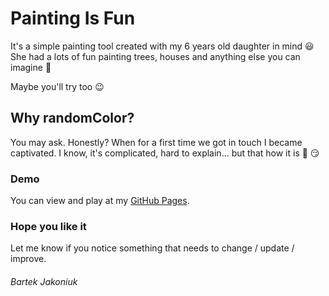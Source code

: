 

# Painting Is Fun
It's a simple painting tool created with my 6 years old daughter in mind :smiley:
She had a lots of fun painting trees, houses and anything else you can imagine :milky_way:

Maybe you'll try too :wink:

## Why randomColor?
You may ask. Honestly? When for a first time we got in touch I became captivated.
I know, it's complicated, hard to explain... but that how it is :tada: :smirk:

### Demo
You can view and play at my [GitHub Pages](https://bajako.github.io/Painting-Is-So-Fun/).

### Hope you like it
Let me know if you notice something that needs to change / update / improve.




###### Bartek Jakoniuk





